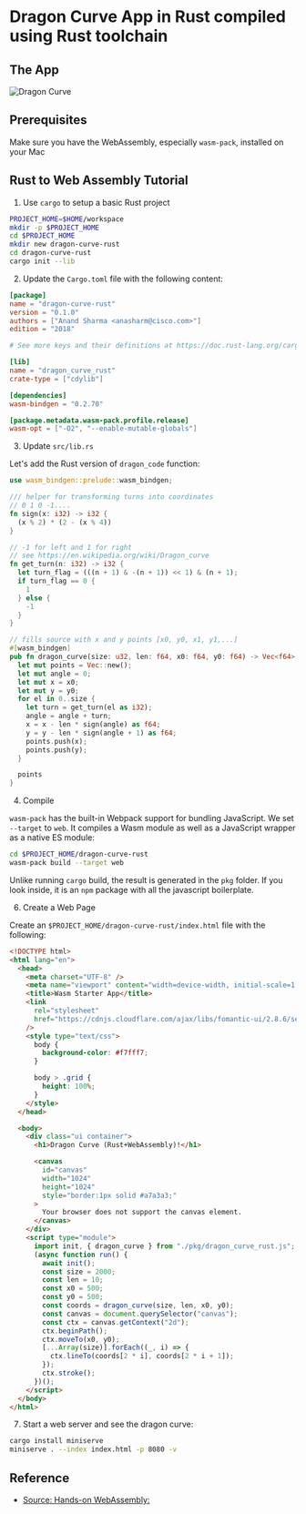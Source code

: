 # Dragon Curve App in Rust compiled using Rust toolchain

## The App

![Dragon Curve](https://us-east-1-anand-files.s3.amazonaws.com/dragon-curve-rust.png)

## Prerequisites

Make sure you have the WebAssembly, especially `wasm-pack`, installed on your Mac

## Rust to Web Assembly Tutorial

1. Use `cargo` to setup a basic Rust project

```bash
PROJECT_HOME=$HOME/workspace
mkdir -p $PROJECT_HOME
cd $PROJECT_HOME
mkdir new dragon-curve-rust
cd dragon-curve-rust
cargo init --lib
```

2. Update the `Cargo.toml` file with the following content:

```toml
[package]
name = "dragon-curve-rust"
version = "0.1.0"
authors = ["Anand Sharma <anasharm@cisco.com>"]
edition = "2018"

# See more keys and their definitions at https://doc.rust-lang.org/cargo/reference/manifest.html

[lib]
name = "dragon_curve_rust"
crate-type = ["cdylib"]

[dependencies]
wasm-bindgen = "0.2.70"

[package.metadata.wasm-pack.profile.release]
wasm-opt = ["-O2", "--enable-mutable-globals"]

```

3. Update `src/lib.rs`

Let's add the Rust version of `dragon_code` function:

```rust
use wasm_bindgen::prelude::wasm_bindgen;

/// helper for transforming turns into coordinates
// 0 1 0 -1....
fn sign(x: i32) -> i32 {
  (x % 2) * (2 - (x % 4))
}

// -1 for left and 1 for right
// see https://en.wikipedia.org/wiki/Dragon_curve
fn get_turn(n: i32) -> i32 {
  let turn_flag = (((n + 1) & -(n + 1)) << 1) & (n + 1);
  if turn_flag == 0 {
    1
  } else {
    -1
  }
}

// fills source with x and y points [x0, y0, x1, y1,...]
#[wasm_bindgen]
pub fn dragon_curve(size: u32, len: f64, x0: f64, y0: f64) -> Vec<f64> {
  let mut points = Vec::new();
  let mut angle = 0;
  let mut x = x0;
  let mut y = y0;
  for el in 0..size {
    let turn = get_turn(el as i32);
    angle = angle + turn;
    x = x - len * sign(angle) as f64;
    y = y - len * sign(angle + 1) as f64;
    points.push(x);
    points.push(y);
  }

  points
}
```

4. Compile

`wasm-pack` has the built-in Webpack support for bundling JavaScript. We set `--target` to `web`. It compiles a Wasm module as well as a JavaScript wrapper as a native ES module:

```bash
cd $PROJECT_HOME/dragon-curve-rust
wasm-pack build --target web
```

Unlike running `cargo` build, the result is generated in the `pkg` folder. If you look inside, it is an `npm` package with all the javascript boilerplate.

6. Create a Web Page

Create an `$PROJECT_HOME/dragon-curve-rust/index.html` file with the following:

```html
<!DOCTYPE html>
<html lang="en">
  <head>
    <meta charset="UTF-8" />
    <meta name="viewport" content="width=device-width, initial-scale=1.0" />
    <title>Wasm Starter App</title>
    <link
      rel="stylesheet"
      href="https://cdnjs.cloudflare.com/ajax/libs/fomantic-ui/2.8.6/semantic.min.css"
    />
    <style type="text/css">
      body {
        background-color: #f7fff7;
      }

      body > .grid {
        height: 100%;
      }
    </style>
  </head>

  <body>
    <div class="ui container">
      <h1>Dragon Curve (Rust+WebAssembly)!</h1>

      <canvas
        id="canvas"
        width="1024"
        height="1024"
        style="border:1px solid #a7a3a3;"
      >
        Your browser does not support the canvas element.
      </canvas>
    </div>
    <script type="module">
      import init, { dragon_curve } from "./pkg/dragon_curve_rust.js";
      (async function run() {
        await init();
        const size = 2000;
        const len = 10;
        const x0 = 500;
        const y0 = 500;
        const coords = dragon_curve(size, len, x0, y0);
        const canvas = document.querySelector("canvas");
        const ctx = canvas.getContext("2d");
        ctx.beginPath();
        ctx.moveTo(x0, y0);
        [...Array(size)].forEach((_, i) => {
          ctx.lineTo(coords[2 * i], coords[2 * i + 1]);
        });
        ctx.stroke();
      })();
    </script>
  </body>
</html>
```

7. Start a web server and see the dragon curve:

```bash
cargo install miniserve
miniserve . --index index.html -p 8080 -v
```

## Reference

- [Source: Hands-on WebAssembly:](https://evilmartians.com/chronicles/hands-on-webassembly-try-the-basics)
